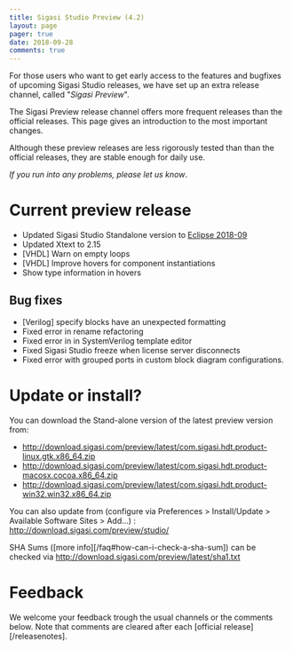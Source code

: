 ```yaml
---
title: Sigasi Studio Preview (4.2)
layout: page
pager: true
date: 2018-09-28
comments: true
---
```


For those users who want to get early access to the features and bugfixes of upcoming Sigasi Studio releases, we have set up an extra release channel, called "*Sigasi Preview*".

The Sigasi Preview release channel offers more frequent releases than the official releases. This page gives an introduction to the most important changes.

Although these preview releases are less rigorously tested than than the official releases, they are stable enough for daily use.

*If you run into any problems, please let us know*.

# Current preview release

* Updated Sigasi Studio Standalone version to [Eclipse 2018-09](https://www.eclipse.org/eclipse/news/4.9/)
* Updated Xtext to 2.15
* \[VHDL] Warn on empty loops
* \[VHDL] Improve hovers for component instantiations
* Show type information in hovers

## Bug fixes

* \[Verilog] specify blocks have an unexpected formatting
* Fixed error in rename refactoring
* Fixed error in in SystemVerilog template editor
* Fixed Sigasi Studio freeze when license server disconnects
* Fixed error with grouped ports in custom block diagram configurations.

# Update or install?

You can download the Stand-alone version of the latest preview version from:

* <http://download.sigasi.com/preview/latest/com.sigasi.hdt.product-linux.gtk.x86_64.zip>
* <http://download.sigasi.com/preview/latest/com.sigasi.hdt.product-macosx.cocoa.x86_64.zip>
* <http://download.sigasi.com/preview/latest/com.sigasi.hdt.product-win32.win32.x86_64.zip>

You can also update from (configure via Preferences > Install/Update > Available Software Sites > Add...) :
  http://download.sigasi.com/preview/studio/

SHA Sums ([more info][/faq#how-can-i-check-a-sha-sum]) can be checked via <http://download.sigasi.com/preview/latest/sha1.txt>

# Feedback

We welcome your feedback trough the usual channels or the comments below. Note that comments are cleared after each [official release][/releasenotes].

